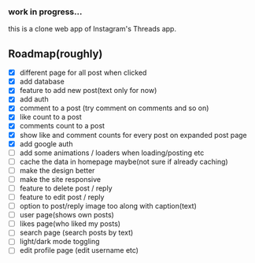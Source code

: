 ### work in progress...


this is a clone web app of Instagram's Threads app.


## Roadmap(roughly)
- [X] different page for all post when clicked 
- [X] add database
- [X] feature to add new post(text only for now)
- [X] add auth
- [X] comment to a post (try comment on comments and so on)
- [X] like count to a post
- [X] comments count to a post
- [X] show like and comment counts for every post on expanded post page
- [X] add google auth
- [ ] add some animations / loaders when loading/posting etc
- [ ] cache the data in homepage maybe(not sure if already caching)
- [ ] make the design better
- [ ] make the site responsive
- [ ] feature to delete post / reply
- [ ] feature to edit post / reply
- [ ] option to post/reply image too along with caption(text)
- [ ] user page(shows own posts)
- [ ] likes page(who liked my posts)
- [ ] search page (search posts by text)
- [ ] light/dark mode toggling
- [ ] edit profile page (edit username etc)